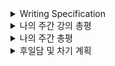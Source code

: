 <details>
<summary>Writing Specification</summary>
<div markdown="1">

>Date : 22.02.11
>
>강좌 분류 : None
>
>>강좌 번호 : None
>>
>>제목 : None

</div>
</details>

<details>
<summary>나의 주간 강의 총평</summary>
<div markdown="1">

사실.. Data Visualization도 당연히 중요한 내용인데,(난 오히려 이게 한 50%는 먹는다고 보는데)

여기 boostcamp를 진행 중인 모든 캠퍼들에게 너무나도 큰, 말 그대로 **초대형 주제** 중 하나인

Deep Learning Basic이 올라오면서 제대로 묻혀버렸다. 지못미...는 모르겠고 보긴 해야지 ㅎ.

DL Basic은 얼마나 깊이 공부하느냐에 따라서 차후 SOTA 논문을 이해하는 것에 있어서 중요한 밑바탕이 된다.

당연한 소리겠지만, 이렇게 이야기하는 것에는 DL Basic을 제대로 이해해야한다는 중요성을 강조하는 것이다.

그러나 강의를 들으면 알겠지만, DL Basic의 바탕은 수학/공학/통계학 등 모두 기존에 우리가 수강한 과목들이다.

나는 이 부분을 수강하면서 최대한 기존에 있었던 많은 공학적 테크닉에 연관지어서 듣고자 했다.

<details>
<summary>맨날 말하는 뻘한 소리들과 더 나아가기 위한 헛소리들.. 안 봐도 됨.</summary>
<div markdown="1">

내가 이전에 작성했던 RNN에서 나온 FIR/IIR 개념, 왜 중요했는지 기억하는가?

이 개념을 제대로 이해하고 있다면,(최소한 z-domain에서의 전달 함수 개념을 어렴풋이라도 이해한다면)

LSTM에서 gate들이 Activation 함수로 Sigmoid 함수를 써야했던 이유와,

Gate 외에 다른 Signal path들이 ACtivation 함수로 ReLU가 아닌 tanh을 써야했던 이유를 유추할 수 있다.

GRU는 왜 LSTM과 달리 gate를 1개만 사용해서 조절할 수 있었을까?

과거의 정보와 현재의 정보 사이의 조절 비율을 2개의 gate로 각각 조절하는 LSTM과 달리,

1개의 gate와 Bilinear Interpolation 개념을 활용하여 전체 정보의 총합을 1로 만든다는 철학을 이해한다면

GRU가 Gate를 1개만 사용할 수 있다는 점을 이해하기 쉬웠지 않았을까?
>(사실 이건 대학원에서도 이해 못 했었는데)

그리고 그로 인해 얻은 장점은 시스템의 단순화(가중치의 감소)를 유도해내어 학습이 더 잘 된다거나...

이런 철학들을 이해하는게 핵심이라고 생각하고 주력해왔다.(정리는 많아지고, 늦어지고, 강박은 커지지만.)

이렇게 공부하면서 뭐 이런 저런 생각들이 조금 든 것들이 있는데 여기 적고 나중에 한 번 봐야겠다.

1. FCN/CNN/RNN 등 신경망의 철학은 무엇일까? 기존의 시스템에서 어떻게 인사이트를 얻을 수 있을까?

Affine Transformation, 나는 Computer Vision을 대학교에서 수강하면서 이것만큼 많이 들어본 단어가 드물다.

언급은 안해도, 모든 Convolution 필터 개념들이 Affine Transformation 개념을 가지고 있다.
> 내가 알기론 대신 비선형함수를 적용하면 안 된다. 선형 변환이기 때문이다.
>> 이것도 보면, Transformer에 관한 나의 생각도 조금 고쳐야 한다니까.

Affine Transformation에 대한 생각을 적어놓는 이유는 3번과 직결된다.

2. ResNet의 철학은 무엇일까? 어떤 시스템에 비유할 수 있을까?

ResNet에서의 Shortcut Connection을 시스템 제어적인 측면에서는 바라볼 수는 없을까?

잔차를 조절한다는 개념은 Regulator였나.. 그런 LQR 제어(칼만 필터) 같은 시스템에서 많이 본 것 같다.

3. Transformer가 왜 RNN 같은 Autoregressive Model을 압도할 수 있었을까?

Transformer는 RNN과 달리 모든 데이터를 담아둔다.

나는 여기서 Reinforcement Learning과 Dynamic Programming과의 관계가

RNN 계열 모델과 Transformer 계열 모델의 관계와 유사하다고 생각한다.

모든 데이터에 대한 관계를 Attention으로 규정하고 다차원으로 미리 학습하는 Transformer가

그 모든 관계를 1차원적인 관계로만 학습했던 Autoregressive Model을 압도하는 것이 당연하다면,

Autoregressive Model이 Transformer에서 다루는 모든 변수들의 관계를 다차원으로 학습하게 된다면 

Transformer를 압도할 수 있는 구도가 형성될 수도 있지 않을까?

그리고 그것이 가능하다면, Transformer는 RNN과 다른 것이 무엇일까?
>그러나 지금까지의 나의 의견은 그 둘은 분명히 다른 구조라고 생각한다.
>> 이유는 Positional Encoding이 RNN에 적용할 수 없기 때문이라고(적용하면 RNN이 아니게 되어버리는)
>>
>> 생각 중이긴 한데, 이것도 달라질 순 있다. 늘 그렇듯 정답은 없고 현재까지의 나의 답만 있을 뿐이다.

뭐 그런 생각들? 공부하면서 생각난 것들을 조금 끄적여보았다.

</div>
</details>

뭐... 지켜진 것도, 지키지 못한 것도 있으니 아쉽기는 매한가지이나,

이렇게 공부를 터프하게 해본 적도 대학교 3~4학년 이후로 오랜만이다.

**대학원 때는 뭐했냐고..?** 그 땐 새로운 걸 배우고 해보는 것에 집중하느라,

또 시스템을 구현한다는 재미에 너무 빠져있던 터라, 이렇게 깊은 생각을 할 여유가 없었다.

무엇보다 지도교수님이 부탁하신 일이나 나의 연구를 처리하고 진행하는 것에 최대한 정성들여 집중하다보니

이론적인 공부에 상상을 더할 여유가 없었다는 핑계도 있긴 했고.

취준도 해야하는데, 공부할수록 너무 재밌어진다.

이 괴리가 나한텐 항상 너무 아쉽다.

</div>
</details>

<details>
<summary>나의 주간 총평</summary>
<div markdown="1">

1. 잘했던 것, 좋았던 것, 계속할 것
   
   Transformer를 드디어 이해해보기 시작한 것.
   > Attention is all you need를 다운만 한 6번 받은 것 같다.
   >
   > 그런데 제대로 공부한 적이 없다. 사실 옆 사람이 알려줬는데 이해를 못 했다.
   >
   > 그러나 이번 boostcamp의 강의를 바탕으로 다시 한 번 볼 수 있어서 좋았다.
   >
   > 원래 논문을 먼저 읽어서 나의 insight를 만든 다음에 타인의 insight와 비교하는 것으로 공부하는데
   >
   > 상황이 상황이니만큼, 일단 타인의 insight를 바탕으로 나의 insight를 만드는 것으로 선회하였다.

   AlexNet을 직접 구현해봤다.
   > R-CNN을 공부하는 과정에서 AlexNet을 직접 구현해봤다.
   >
   > 아직 코딩이 미숙하지만, 이렇게 뚝딱뚝딱 해보면서 늘 것이라고 생각하고 있다.
   >
   > 추가적으로 ViT를 구현해보고 싶어졌다. 갑자기 개인적으로 궁금해진 것이 생겨서.
   >> Positional Encoding이 이미지에서 어떻게 영향을 미치는지 실험적으로 궁금해졌다.

   RCNN을 공부(해보긴)했다.
   > ~~단점이 더 많을 듯 ㅋㅋㅋㅋㅋㅋㅋㅋㅋㅋㅋㅋㅋㅋㅋㅋㅋㅋㅋㅋㅋㅋㅋㅋㅋㅋㅋㅋㅋㅋ~~

   ResNet 구현한 것을 A/S해보고 있다.
   > Github에 구현한 것을 당당히 post할 수 있는 수준으로 구현하고자 함.
   >
   > Tensorboard 등을 활용해보려고 함.

2. 잘못했던 것, 아쉬운 것, 부족한 것과 그 개선 방향
   
   R-CNN 공부/구현이 제대로 안 된 것.**(멘탈 나감 주의)**
   > 일단 R-CNN은 그냥 하기엔 너무 어려운 주제였다.(당연하다.)
   >
   > 그러나 그 것이 면죄부가 될 순 없다.(이것도 당연하다.)
   >> 심지어 공부가 제대로 안 된 증거로 내용 파악을 잘못하고 있었음. 이건 면죄가 안 됨. ㄹㅇㅋㅋ
   >
   > 고로 난 ~~멍청이~~ 다 ㅠㅠ.(이것도 당연하....면 안 되는데?)
   >> 멍청이는 공부를 해야한다. ~~커피를 사와라 멍청이. 밤샘이다. ~~

   생활 패턴이 망가졌다.
   > 심각하게 망가졌다. 11시간자고 4시간자고 4시간자고 11시간자고 4시간자고 2시간자고 11시간자고 ~~레전드~~
   >
   > 운동도 안한다. 극약처방으로 일단 먹는 것을 줄이고 있긴 한데.. 운동을 해야한다.
   >
   > 근육이 뻐근해지고 손목이 아파오고 있다. 리얼 위험한 징조다.
   >> 따라서, 스스로 뭔가 바뀌긴 해야한다.

3. 도전할 것, 시도할 것
   
   도전할 것 : Transformer 공부 및 발표 준비

   시도할 것 : ViT 공부 및 구현, Positional Encoding에 따른 변화 실험

   둘 다 할 수 있도록 최선을 다해야겠다.


4. 키워드, 알게된 것, 느낀 점
   
   AlexNet을 구현해보았다.

   기존의 지식과 더불어 Transformer를 이해해보려고 했다.

</div>
</details>

<details>
<summary>후일담 및 차기 계획</summary>
<div markdown="1">

주말은 늘 바쁘다.

> 모든 주말은 바쁘다.

그런데 주중도 늘 바쁘다.

> 모든 주중은 바쁘다.

주중과 주말을 합치면 매일이 된다.

> 매일이..바쁘다?

~~??? : 그만해!! 이러다 다 죽어!!~~

주말 간 계획

1. Transformer 공부 및 발표 준비
   
2. 이번 주 정리 미흡한 부분 수정 및 Notion 개제
   
3. 스몰톡 준비해보기

</div>
</details>


